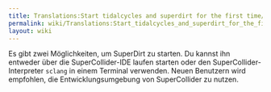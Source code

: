 ```yaml
---
title: Translations:Start tidalcycles and superdirt for the first time/19/de
permalink: wiki/Translations:Start_tidalcycles_and_superdirt_for_the_first_time/19/de/
layout: wiki
---
```


Es gibt zwei Möglichkeiten, um SuperDirt zu starten. Du kannst ihn
entweder über die SuperCollider-IDE laufen starten oder den
SuperCollider-Interpreter `sclang` in einem Terminal verwenden. Neuen
Benutzern wird empfohlen, die Entwicklungsumgebung von SuperCollider zu
nutzen.
